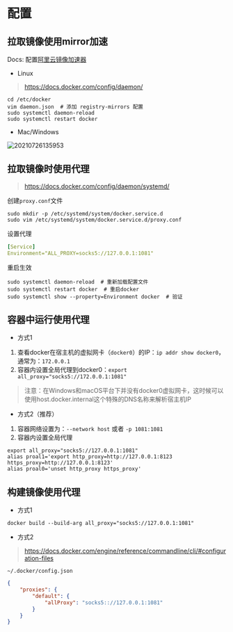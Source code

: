 # 配置

## 拉取镜像使用mirror加速

Docs: 配置[阿里云镜像加速器](https://cr.console.aliyun.com/cn-hangzhou/instances/mirrors)

- Linux

> <https://docs.docker.com/config/daemon/>

```shell
cd /etc/docker
vim daemon.json  # 添加 registry-mirrors 配置
sudo systemctl daemon-reload  
sudo systemctl restart docker  
```

- Mac/Windows

![20210726135953](http://image.zuoright.com/20210726135953.png)

## 拉取镜像时使用代理

> <https://docs.docker.com/config/daemon/systemd/>

创建`proxy.conf`文件

```shell
sudo mkdir -p /etc/systemd/system/docker.service.d
sudo vim /etc/systemd/system/docker.service.d/proxy.conf
```

设置代理

```yaml
[Service]
Environment="ALL_PROXY=socks5://127.0.0.1:1081"
```

重启生效

```shell
sudo systemctl daemon-reload  # 重新加载配置文件
sudo systemctl restart docker  # 重启docker
sudo systemctl show --property=Environment docker  # 验证
```

## 容器中运行使用代理

- 方式1

1. 查看docker在宿主机的虚拟网卡（`docker0`）的IP：`ip addr show docker0`，通常为：`172.0.0.1`
2. 容器内设置全局代理到docker0：`export all_proxy="socks5://172.0.0.1:1081"`

> 注意：在Windows和macOS平台下并没有docker0虚拟网卡，这时候可以使用host.docker.internal这个特殊的DNS名称来解析宿主机IP

- 方式2（推荐）

1. 容器网络设置为：`--network host` 或者 `-p 1081:1081`
2. 容器内设置全局代理

```shell
export all_proxy="socks5://127.0.0.1:1081"
alias proal1='export http_proxy=http://127.0.0.1:8123 https_proxy=http://127.0.0.1:8123'
alias proal0='unset http_proxy https_proxy'
```

## 构建镜像使用代理

- 方式1

`docker build --build-arg all_proxy="socks5://127.0.0.1:1081"`

- 方式2

> <https://docs.docker.com/engine/reference/commandline/cli/#configuration-files>

`~/.docker/config.json`

```json
{
    "proxies": {
        "default": {
            "allProxy": "socks5:://127.0.0.1:1081"
        }
    }
}
```
